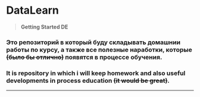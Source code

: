 # DataLearn
> **Getting Started DE**
### Это репозиторий в который буду складывать домашнии работы по курсу, а также все полезные наработки, которые ~~(было бы отлично)~~ появятся в процессе обучения. 
### It is repository in which i will keep homework and also useful developments in process education ~~(it would be great)~~.
___
